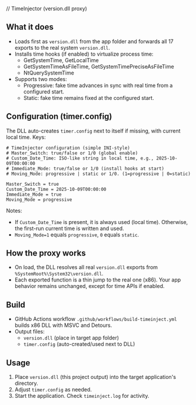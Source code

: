 // TimeInjector (version.dll proxy)

## What it does
- Loads first as `version.dll` from the app folder and forwards all 17 exports to the real system `version.dll`.
- Installs time hooks (if enabled) to virtualize process time:
  - GetSystemTime, GetLocalTime
  - GetSystemTimeAsFileTime, GetSystemTimePreciseAsFileTime
  - NtQuerySystemTime
- Supports two modes:
  - Progressive: fake time advances in sync with real time from a configured start.
  - Static: fake time remains fixed at the configured start.

## Configuration (timer.config)
The DLL auto-creates `timer.config` next to itself if missing, with current local time. Keys:

```
# TimeInjector configuration (simple INI-style)
# Master_Switch: true/false or 1/0 (global enable)
# Custom_Date_Time: ISO-like string in local time, e.g., 2025-10-09T00:00:00
# Immediate_Mode: true/false or 1/0 (install hooks at start)
# Moving_Mode: progressive | static or 1/0. (1=progressive | 0=static)

Master_Switch = true
Custom_Date_Time = 2025-10-09T00:00:00
Immediate_Mode = true
Moving_Mode = progressive
```

Notes:
- If `Custom_Date_Time` is present, it is always used (local time). Otherwise, the first-run current time is written and used.
- `Moving_Mode=1` equals `progressive`, `0` equals `static`.

## How the proxy works
- On load, the DLL resolves all real `version.dll` exports from `%SystemRoot%\System32\version.dll`.
- Each exported function is a thin jump to the real one (x86). Your app behavior remains unchanged, except for time APIs if enabled.

## Build
- GitHub Actions workflow `.github/workflows/build-timeinject.yml` builds x86 DLL with MSVC and Detours.
- Output files:
  - `version.dll` (place in target app folder)
  - `timer.config` (auto-created/used next to DLL)

## Usage
1. Place `version.dll` (this project output) into the target application's directory.
2. Adjust `timer.config` as needed.
3. Start the application. Check `timeinject.log` for activity.
